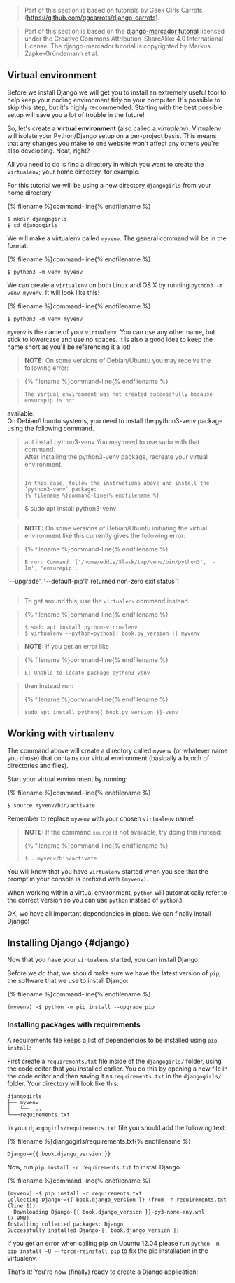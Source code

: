 > Part of this section is based on tutorials by Geek Girls Carrots 
(https://github.com/ggcarrots/django-carrots).

> Part of this section is based on the [django-marcador
tutorial](http://django-marcador.keimlink.de/) licensed under the Creative Commons
Attribution-ShareAlike 4.0 International License. The django-marcador tutorial
is copyrighted by Markus Zapke-Gründemann et al.


## Virtual environment

Before we install Django we will get you to install an extremely useful tool to 
help keep your coding environment tidy on your computer. 
It's possible to skip this step, but it's highly recommended. 
Starting with the best possible setup will save you a lot of 
trouble in the future!

So, let's create a **virtual environment** (also called a *virtualenv*). 
Virtualenv will isolate your Python/Django setup on a per-project basis. 
This means that any changes you make to one website won't affect any 
others you're also developing. 
Neat, right?

All you need to do is find a directory in which you want to create the 
`virtualenv`; your home directory, for example. 

For this tutorial we will be using a new directory `djangogirls` from 
your home directory:

{% filename %}command-line{% endfilename %}
```
$ mkdir djangogirls
$ cd djangogirls
```

We will make a virtualenv called `myvenv`. The general command will be in the format:

{% filename %}command-line{% endfilename %}
```
$ python3 -m venv myvenv
```

We can create a `virtualenv` on both Linux and OS X by running `python3 -m venv myvenv`.
It will look like this:

{% filename %}command-line{% endfilename %}
```
$ python3 -m venv myvenv
```

`myvenv` is the name of your `virtualenv`. You can use any other name, but stick 
to lowercase and use no spaces. It is also a good idea to keep the name short 
as you'll be referencing it a lot!

> __NOTE:__ On some versions of Debian/Ubuntu you may receive the following error:

>{% filename %}command-line{% endfilename %}
>```
>The virtual environment was not created successfully because ensurepip is not 
available.  
On Debian/Ubuntu systems, you need to install the python3-venv package using 
the following command.
>    apt install python3-venv
>You may need to use sudo with that command.  
After installing the python3-venv package, recreate your virtual environment.
>```
>
> In this case, follow the instructions above and install the `python3-venv` package:
>{% filename %}command-line{% endfilename %}
>```
>$ sudo apt install python3-venv
>```

> __NOTE:__ On some versions of Debian/Ubuntu initiating the virtual environment 
like this currently gives the following error:

>{% filename %}command-line{% endfilename %}
>```
>Error: Command '['/home/eddie/Slask/tmp/venv/bin/python3', '-Im', 'ensurepip', 
'--upgrade', '--default-pip']' returned non-zero exit status 1
>```

> To get around this, use the `virtualenv` command instead.

>{% filename %}command-line{% endfilename %}
>```
>$ sudo apt install python-virtualenv
>$ virtualenv --python=python{{ book.py_version }} myvenv
>```

> __NOTE:__ If you get an error like

>{% filename %}command-line{% endfilename %}
>```
>E: Unable to locate package python3-venv
>```

> then instead run:
>
>{% filename %}command-line{% endfilename %}
>```
>sudo apt install python{{ book.py_version }}-venv
>```

## Working with virtualenv

The command above will create a directory called `myvenv` (or whatever name you 
chose) that contains our virtual environment (basically a bunch of directories 
and files).

Start your virtual environment by running:

{% filename %}command-line{% endfilename %}
```
$ source myvenv/bin/activate
```

Remember to replace `myvenv` with your chosen `virtualenv` name!

> __NOTE:__ If the command `source` is not available, try doing this instead:
>
>{% filename %}command-line{% endfilename %}
>```
>$ . myvenv/bin/activate
>```

You will know that you have `virtualenv` started when you see that the prompt 
in your console is prefixed with `(myvenv)`.

When working within a virtual environment, `python` will automatically refer to 
the correct version so you can use `python` instead of `python3`.

OK, we have all important dependencies in place. We can finally install Django!

## Installing Django {#django}

Now that you have your `virtualenv` started, you can install Django.

Before we do that, we should make sure we have the latest version of `pip`, the 
software that we use to install Django:

{% filename %}command-line{% endfilename %}
```
(myvenv) ~$ python -m pip install --upgrade pip
```

### Installing packages with requirements

A requirements file keeps a list of dependencies to be installed using
`pip install`:

First create a `requirements.txt` file inside of the `djangogirls/` folder, 
using the code editor that you installed earlier. 
You do this by opening a new file in the code editor and then saving it as 
`requirements.txt` in the `djangogirls/` folder. Your directory will look like this:

```
djangogirls
├── myvenv
│   └── ...
└───requirements.txt
```

In your `djangogirls/requirements.txt` file you should add the following text:

{% filename %}djangogirls/requirements.txt{% endfilename %}
```
Django~={{ book.django_version }}
```

Now, run `pip install -r requirements.txt` to install Django.

{% filename %}command-line{% endfilename %}
```
(myvenv) ~$ pip install -r requirements.txt
Collecting Django~={{ book.django_version }} (from -r requirements.txt (line 1))
  Downloading Django-{{ book.django_version }}-py3-none-any.whl (7.9MB)
Installing collected packages: Django
Successfully installed Django-{{ book.django_version }}
```


If you get an error when calling pip on Ubuntu 12.04 please run `python -m 
pip install -U --force-reinstall pip` to fix the pip installation in the virtualenv.

That's it! You're now (finally) ready to create a Django application!
